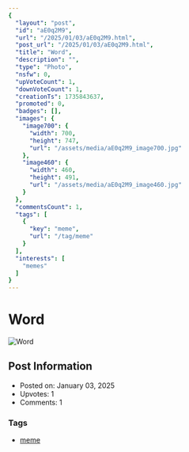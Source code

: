 ```yaml
---
{
  "layout": "post",
  "id": "aE0q2M9",
  "url": "/2025/01/03/aE0q2M9.html",
  "post_url": "/2025/01/03/aE0q2M9.html",
  "title": "Word",
  "description": "",
  "type": "Photo",
  "nsfw": 0,
  "upVoteCount": 1,
  "downVoteCount": 1,
  "creationTs": 1735843637,
  "promoted": 0,
  "badges": [],
  "images": {
    "image700": {
      "width": 700,
      "height": 747,
      "url": "/assets/media/aE0q2M9_image700.jpg"
    },
    "image460": {
      "width": 460,
      "height": 491,
      "url": "/assets/media/aE0q2M9_image460.jpg"
    }
  },
  "commentsCount": 1,
  "tags": [
    {
      "key": "meme",
      "url": "/tag/meme"
    }
  ],
  "interests": [
    "memes"
  ]
}
---
```


# Word

![Word](/assets/media/aE0q2M9_image700.jpg)

## Post Information

- Posted on: January 03, 2025
- Upvotes: 1
- Comments: 1

### Tags

- [meme](/tag/meme)
